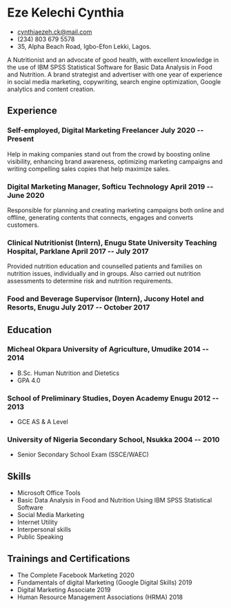 <!-- The (first) h1 will be used as the <title> of the HTML page -->
# Eze Kelechi Cynthia

<!-- The unordered list immediately after the h1 will be formatted on a single
line. It is intended to be used for contact details -->
- <cynthiaezeh.ck@mail.com>
- (234) 803 679 5578
- 35, Alpha Beach Road, Igbo-Efon Lekki, Lagos.

<!-- The paragraph after the h1 and ul and before the first h2 is optional. It
is intended to be used for a short summary. -->
A Nutritionist and an advocate of good health, with excellent knowledge in the 
use of IBM SPSS Statistical Software for Basic Data Analysis in Food and Nutrition. 
A brand strategist and advertiser with one year of experience in social media marketing, 
copywriting, search engine optimization, Google analytics and content creation.

## Experience

<!-- You have to wrap the "left" and "right" half of these headings in spans by
hand -->
### <span>Self-employed, Digital Marketing Freelancer                                           </span> <span>July 2020 -- Present</span>

Help in making companies stand out from the crowd by boosting online visibility, enhancing brand awareness, optimizing marketing campaigns and writing compelling sales copies that help maximize sales.

### <span>Digital Marketing Manager, Softicu Technology                                        </span> <span>April 2019 -- June 2020</span>

Responsible for planning and creating marketing campaigns both online and offline, generating contents that connects, engages and converts customers.
 
### <span>Clinical Nutritionist (Intern), Enugu State University Teaching Hospital, Parklane   </span> <span>April 2017 -- July 2017</span>
 
Provided nutrition education and counselled patients and families on nutrition issues, individually and in groups. Also carried out nutrition assessments to determine risk and nutrition requirements.

### <span>Food and Beverage Supervisor (Intern), Jucony Hotel and Resorts, Enugu               </span> <span>July 2017 -- October 2017</span>

## Education

### <span>Micheal Okpara University of Agriculture, Umudike                                    </span> <span>2014 -- 2014</span>

  - B.Sc. Human Nutrition and Dietetics  
  - GPA 4.0
  
### <span>School of Preliminary Studies, Doyen Academy Enugu                                   </span> <span>2012 -- 2013</span>

- GCE AS & A Level
  
### <span>University of Nigeria Secondary School, Nsukka                                       </span> <span>2004 -- 2010</span>
- Senior Secondary School Exam (SSCE/WAEC)

## Skills

 - Microsoft Office Tools
 - Basic Data Analysis in Food and Nutrition Using IBM SPSS Statistical Software
 - Social Media Marketing
 - Internet Utility
 - Interpersonal skills
 - Public Speaking
 
## Trainings and Certifications
 
 - The Complete Facebook Marketing                              </span> <span>2020</span>
 - Fundamentals of digital Marketing (Google Digital Skills)    </span> <span>2019</span>
 - Digital Marketing Associate                                  </span> <span>2019</span>
 - Human Resource Management Associations (HRMA)                </span> <span>2018</span>



 
 
 
